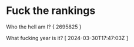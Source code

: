 # Fuck the rankings

Who the hell am I?
{ 2695825 }

What fucking year is it?
[ 2024-03-30T17:47:03Z ]
